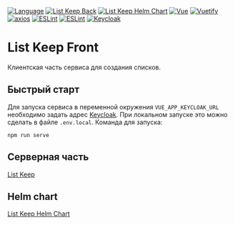 [![Language](https://img.shields.io/badge/Language-English-blue.svg)](README.md)
[![List Keep Back](https://img.shields.io/badge/List%20Keep-Back-informational.svg)](https://github.com/vanbv/list-keep)
[![List Keep Helm Chart](https://img.shields.io/badge/List%20Keep-Helm%20KChart-informational.svg)](https://github.com/vanbv/list-keep-chart)
[![Vue](https://img.shields.io/badge/-Vue-yellowgreen)](https://vuejs.org)
[![Vuetify](https://img.shields.io/badge/-Vuetify-informational)](https://vuetifyjs.com)
[![axios](https://img.shields.io/badge/-axios-orange)](https://github.com/axios/axios)
[![ESLint](https://img.shields.io/badge/-ESLint-blueviolet)](https://eslint.org)
[![ESLint](https://img.shields.io/badge/-Font%20Awesome-green)](https://fontawesome.com)
[![Keycloak](https://img.shields.io/badge/-Keycloak-blue)](https://www.keycloak.org/)

# List Keep Front
Клиентская часть сервиса для создания списков.

## Быстрый старт
Для запуска сервиса в переменной окружения `VUE_APP_KEYCLOAK_URL` необходимо задать адрес
[Keycloak](https://www.keycloak.org/). При локальном запуске это можно сделать в файле `.env.local`. Команда для
запуска:
```
npm run serve
```
## Серверная часть
[List Keep](https://github.com/vanbv/list-keep)

## Helm chart
[List Keep Helm Chart](https://github.com/vanbv/list-keep-chart)
